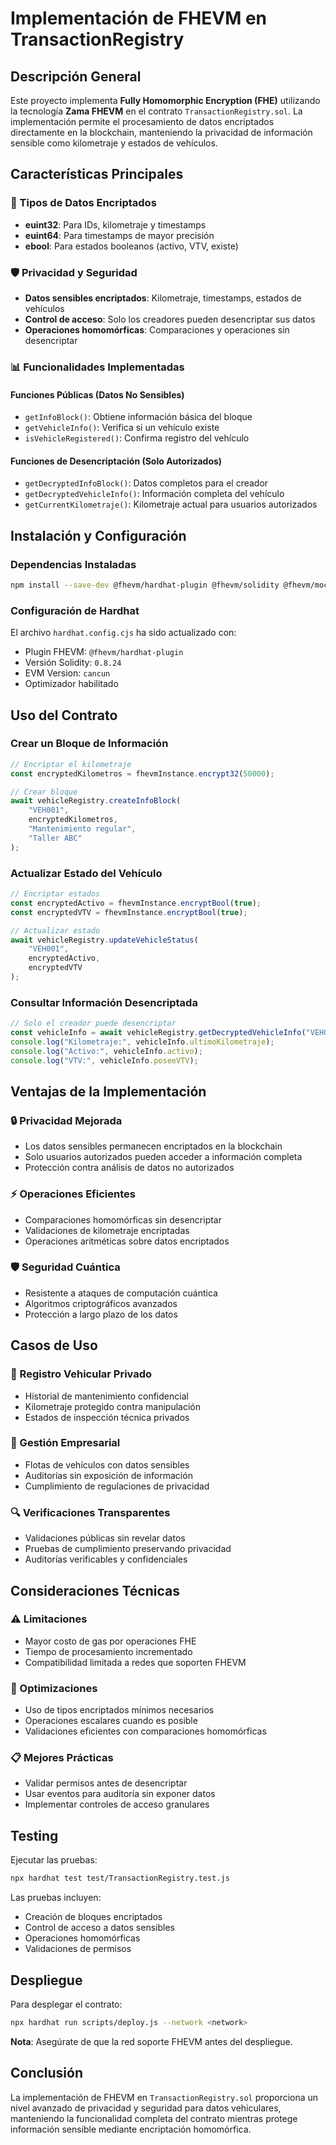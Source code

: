 # Implementación de FHEVM en TransactionRegistry

## Descripción General

Este proyecto implementa **Fully Homomorphic Encryption (FHE)** utilizando la tecnología **Zama FHEVM** en el contrato `TransactionRegistry.sol`. La implementación permite el procesamiento de datos encriptados directamente en la blockchain, manteniendo la privacidad de información sensible como kilometraje y estados de vehículos.

## Características Principales

### 🔐 Tipos de Datos Encriptados
- **euint32**: Para IDs, kilometraje y timestamps
- **euint64**: Para timestamps de mayor precisión
- **ebool**: Para estados booleanos (activo, VTV, existe)

### 🛡️ Privacidad y Seguridad
- **Datos sensibles encriptados**: Kilometraje, timestamps, estados de vehículos
- **Control de acceso**: Solo los creadores pueden desencriptar sus datos
- **Operaciones homomórficas**: Comparaciones y operaciones sin desencriptar

### 📊 Funcionalidades Implementadas

#### Funciones Públicas (Datos No Sensibles)
- `getInfoBlock()`: Obtiene información básica del bloque
- `getVehicleInfo()`: Verifica si un vehículo existe
- `isVehicleRegistered()`: Confirma registro del vehículo

#### Funciones de Desencriptación (Solo Autorizados)
- `getDecryptedInfoBlock()`: Datos completos para el creador
- `getDecryptedVehicleInfo()`: Información completa del vehículo
- `getCurrentKilometraje()`: Kilometraje actual para usuarios autorizados

## Instalación y Configuración

### Dependencias Instaladas
```bash
npm install --save-dev @fhevm/hardhat-plugin @fhevm/solidity @fhevm/mock-utils @zama-fhe/oracle-solidity @zama-fhe/relayer-sdk --legacy-peer-deps
```

### Configuración de Hardhat
El archivo `hardhat.config.cjs` ha sido actualizado con:
- Plugin FHEVM: `@fhevm/hardhat-plugin`
- Versión Solidity: `0.8.24`
- EVM Version: `cancun`
- Optimizador habilitado

## Uso del Contrato

### Crear un Bloque de Información
```javascript
// Encriptar el kilometraje
const encryptedKilometros = fhevmInstance.encrypt32(50000);

// Crear bloque
await vehicleRegistry.createInfoBlock(
    "VEH001",
    encryptedKilometros,
    "Mantenimiento regular",
    "Taller ABC"
);
```

### Actualizar Estado del Vehículo
```javascript
// Encriptar estados
const encryptedActivo = fhevmInstance.encryptBool(true);
const encryptedVTV = fhevmInstance.encryptBool(true);

// Actualizar estado
await vehicleRegistry.updateVehicleStatus(
    "VEH001",
    encryptedActivo,
    encryptedVTV
);
```

### Consultar Información Desencriptada
```javascript
// Solo el creador puede desencriptar
const vehicleInfo = await vehicleRegistry.getDecryptedVehicleInfo("VEH001");
console.log("Kilometraje:", vehicleInfo.ultimoKilometraje);
console.log("Activo:", vehicleInfo.activo);
console.log("VTV:", vehicleInfo.poseeVTV);
```

## Ventajas de la Implementación

### 🔒 Privacidad Mejorada
- Los datos sensibles permanecen encriptados en la blockchain
- Solo usuarios autorizados pueden acceder a información completa
- Protección contra análisis de datos no autorizados

### ⚡ Operaciones Eficientes
- Comparaciones homomórficas sin desencriptar
- Validaciones de kilometraje encriptadas
- Operaciones aritméticas sobre datos encriptados

### 🛡️ Seguridad Cuántica
- Resistente a ataques de computación cuántica
- Algoritmos criptográficos avanzados
- Protección a largo plazo de los datos

## Casos de Uso

### 🚗 Registro Vehicular Privado
- Historial de mantenimiento confidencial
- Kilometraje protegido contra manipulación
- Estados de inspección técnica privados

### 🏢 Gestión Empresarial
- Flotas de vehículos con datos sensibles
- Auditorías sin exposición de información
- Cumplimiento de regulaciones de privacidad

### 🔍 Verificaciones Transparentes
- Validaciones públicas sin revelar datos
- Pruebas de cumplimiento preservando privacidad
- Auditorías verificables y confidenciales

## Consideraciones Técnicas

### ⚠️ Limitaciones
- Mayor costo de gas por operaciones FHE
- Tiempo de procesamiento incrementado
- Compatibilidad limitada a redes que soporten FHEVM

### 🔧 Optimizaciones
- Uso de tipos encriptados mínimos necesarios
- Operaciones escalares cuando es posible
- Validaciones eficientes con comparaciones homomórficas

### 📋 Mejores Prácticas
- Validar permisos antes de desencriptar
- Usar eventos para auditoría sin exponer datos
- Implementar controles de acceso granulares

## Testing

Ejecutar las pruebas:
```bash
npx hardhat test test/TransactionRegistry.test.js
```

Las pruebas incluyen:
- Creación de bloques encriptados
- Control de acceso a datos sensibles
- Operaciones homomórficas
- Validaciones de permisos

## Despliegue

Para desplegar el contrato:
```bash
npx hardhat run scripts/deploy.js --network <network>
```

**Nota**: Asegúrate de que la red soporte FHEVM antes del despliegue.

## Conclusión

La implementación de FHEVM en `TransactionRegistry.sol` proporciona un nivel avanzado de privacidad y seguridad para datos vehiculares, manteniendo la funcionalidad completa del contrato mientras protege información sensible mediante encriptación homomórfica.